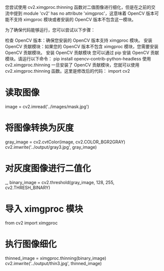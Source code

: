 您尝试使用 cv2.ximgproc.thinning 函数对二值图像进行细化，但是在之前的交流中提到 module 'cv2' has no attribute 'ximgproc'，这意味着 OpenCV 版本可能不支持 ximgproc 模块或者安装的 OpenCV 版本不包含这一模块。

为了确保代码能够运行，您可以尝试以下步骤：

检查 OpenCV 版本：确保您安装的 OpenCV 版本支持 ximgproc 模块。
安装 OpenCV 贡献模块：如果您的 OpenCV 版本不包含 ximgproc 模块，您需要安装 OpenCV 贡献模块。
安装 OpenCV 贡献模块
您可以通过 pip 安装 OpenCV 贡献模块。请运行以下命令：
pip install opencv-contrib-python-headless
使用 cv2.ximgproc.thinning
一旦安装了 OpenCV 贡献模块，您就可以使用 cv2.ximgproc.thinning 函数。这里是修改后的代码：
import cv2

# 读取图像
image = cv2.imread('../images/mask.jpg')

# 将图像转换为灰度
gray_image = cv2.cvtColor(image, cv2.COLOR_BGR2GRAY)
cv2.imwrite('../output/gray3.jpg', gray_image)

# 对灰度图像进行二值化
_, binary_image = cv2.threshold(gray_image, 128, 255, cv2.THRESH_BINARY)

# 导入 ximgproc 模块
from cv2 import ximgproc

# 执行图像细化
thinned_image = ximgproc.thinning(binary_image)
cv2.imwrite('../output/thin3.jpg', thinned_image)